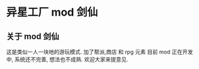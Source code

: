 # 异星工厂 mod 剑仙

## 关于 mod 剑仙

这是类似一人一块地的游玩模式. 加了帮派,商店 和 rpg 元素
目前 mod 正在开发中, 系统还不完善, 想法也不成熟. 欢迎大家来提意见.
